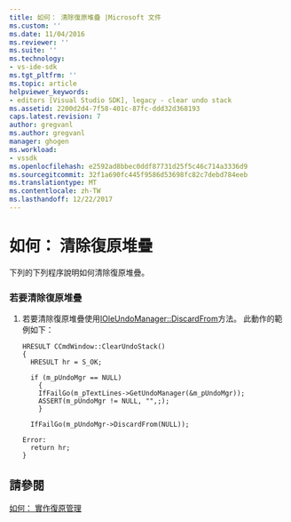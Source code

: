 ```yaml
---
title: 如何： 清除復原堆疊 |Microsoft 文件
ms.custom: ''
ms.date: 11/04/2016
ms.reviewer: ''
ms.suite: ''
ms.technology:
- vs-ide-sdk
ms.tgt_pltfrm: ''
ms.topic: article
helpviewer_keywords:
- editors [Visual Studio SDK], legacy - clear undo stack
ms.assetid: 2200d2d4-7f58-401c-87fc-ddd32d368193
caps.latest.revision: 7
author: gregvanl
ms.author: gregvanl
manager: ghogen
ms.workload:
- vssdk
ms.openlocfilehash: e2592ad8bbec0ddf87731d25f5c46c714a3336d9
ms.sourcegitcommit: 32f1a690fc445f9586d53698fc82c7debd784eeb
ms.translationtype: MT
ms.contentlocale: zh-TW
ms.lasthandoff: 12/22/2017
---
```

# <a name="how-to-clear-the-undo-stack"></a>如何： 清除復原堆疊
下列的下列程序說明如何清除復原堆疊。  
  
### <a name="to-clear-the-undo-stack"></a>若要清除復原堆疊  
  
1.  若要清除復原堆疊使用[IOleUndoManager::DiscardFrom](http://msdn.microsoft.com/library/windows/desktop/ms693799)方法。 此動作的範例如下：  
  
    ```  
    HRESULT CCmdWindow::ClearUndoStack()  
    {  
      HRESULT hr = S_OK;  
  
      if (m_pUndoMgr == NULL)  
        {  
        IfFailGo(m_pTextLines->GetUndoManager(&m_pUndoMgr));  
        ASSERT(m_pUndoMgr != NULL, "",;);  
        }  
  
      IfFailGo(m_pUndoMgr->DiscardFrom(NULL));  
  
    Error:  
      return hr;  
    }  
    ```  
  
## <a name="see-also"></a>請參閱  
 [如何： 實作復原管理](../extensibility/how-to-implement-undo-management.md)